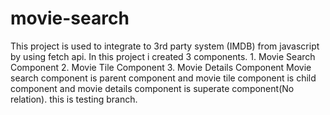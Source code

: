 # movie-search
This project is used to integrate to 3rd party system (IMDB) from javascript by using fetch api.
In this project i created 3 components. 
    1. Movie Search Component
    2. Movie Tile Component
    3. Movie Details Component
Movie search component is parent component and movie tile component is child component and movie details component is superate component(No relation). 
this is testing branch.
